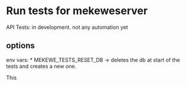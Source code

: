 # Run tests for mekeweserver

API Tests: in development. not any automation yet

## options

env vars:
    * MEKEWE_TESTS_RESET_DB -> deletes the db at start of the tests and creates a new one.


This